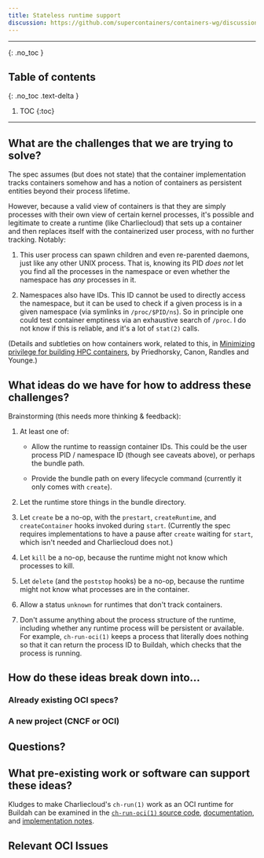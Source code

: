 ```yaml
---
title: Stateless runtime support
discussion: https://github.com/supercontainers/containers-wg/discussions/22
---
```


---

{: .no_toc }

## Table of contents
{: .no_toc .text-delta }

1. TOC
{:toc}

---

## What are the challenges that we are trying to solve?

The spec assumes (but does not state) that the container implementation tracks
containers somehow and has a notion of containers as persistent entities
beyond their process lifetime.

However, because a valid view of containers is that they are simply processes
with their own view of certain kernel processes, it's possible and legitimate
to create a runtime (like Charliecloud) that sets up a container and then
replaces itself with the containerized user process, with no further tracking.
Notably:

1. This user process can spawn children and even re-parented daemons, just
   like any other UNIX process. That is, knowing its PID *does not* let you
   find all the processes in the namespace or even whether the namespace has
   *any* processes in it.

1. Namespaces also have IDs. This ID cannot be used to directly access the
   namespace, but it can be used to check if a given process is in a given
   namespace (via symlinks in `/proc/$PID/ns`). So in principle one could test
   container emptiness via an exhaustive search of `/proc`. I do not know if
   this is reliable, and it's a lot of `stat(2)` calls.

(Details and subtleties on how containers work, related to this, in
[Minimizing privilege for building HPC containers][1], by Priedhorsky, Canon,
Randles and Younge.)

[1]: https://arxiv.org/abs/2104.07508

## What ideas do we have for how to address these challenges?

Brainstorming (this needs more thinking & feedback):

1. At least one of:

   * Allow the runtime to reassign container IDs. This could be the user
     process PID / namespace ID (though see caveats above), or perhaps the
     bundle path.

   * Provide the bundle path on every lifecycle command (currently it only
     comes with `create`).

2. Let the runtime store things in the bundle directory.

3. Let `create` be a no-op, with the `prestart`, `createRuntime`, and
   `createContainer` hooks invoked during `start`. (Currently the spec
   requires implementations to have a pause after `create` waiting for
   `start`, which isn't needed and Charliecloud does not.)

4. Let `kill` be a no-op, because the runtime might not know which processes
   to kill.

5. Let `delete` (and the `poststop` hooks) be a no-op, because the runtime
   might not know what processes are in the container.

6. Allow a status `unknown` for runtimes that don't track containers.

7. Don't assume anything about the process structure of the runtime, including
   whether any runtime process will be persistent or available. For example,
   `ch-run-oci(1)` keeps a process that literally does nothing so that it can
   return the process ID to Buildah, which checks that the process is running.

## How do these ideas break down into...

### Already existing OCI specs?


### A new project (CNCF or OCI)


## Questions?


## What pre-existing work or software can support these ideas?

Kludges to make Charliecloud's `ch-run(1)` work as an OCI runtime for Buildah
can be examined in the [`ch-run-oci(1)` source code][1], [documentation][2],
and [implementation notes][3].

[1]: https://github.com/hpc/charliecloud/blob/e6413c9d0dcfe4e860d1fe63ce990247e0f361de/bin/ch-run-oci.py.in
[2]: https://hpc.github.io/charliecloud/command-usage.html#ch-run-oci
[3]: https://hpc.github.io/charliecloud/dev.html#oci-technical-notes

## Relevant OCI Issues

